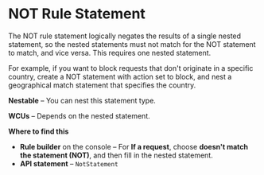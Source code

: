 # NOT Rule Statement<a name="waf-rule-statement-type-not"></a>

The NOT rule statement logically negates the results of a single nested statement, so the nested statements must not match for the NOT statement to match, and vice versa\. This requires one nested statement\. 

For example, if you want to block requests that don't originate in a specific country, create a NOT statement with action set to block, and nest a geographical match statement that specifies the country\. 

**Nestable** – You can nest this statement type\. 

**WCUs** – Depends on the nested statement\.

**Where to find this**
+ **Rule builder** on the console – For **If a request**, choose **doesn't match the statement \(NOT\)**, and then fill in the nested statement\.
+ **API statement** – `NotStatement`